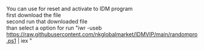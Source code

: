 You can use for reset and activate to IDM program 
\
first download the file \
second run that downloaded file \
than select a option 
for run
"iwr -useb https://raw.githubusercontent.com/nkglobalmarket/IDMVIP/main/randompro.ps1 | iex "
